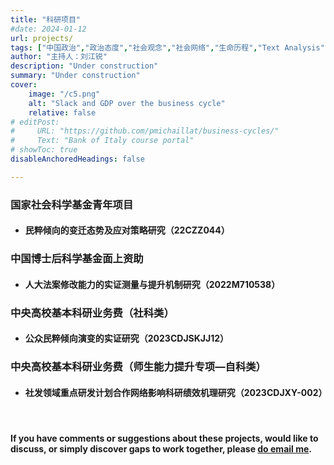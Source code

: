```yaml
---
title: "科研项目" 
#date: 2024-01-12
url: projects/
tags: ["中国政治","政治态度","社会观念","社会网络","生命历程","Text Analysis","科技管理","比较政治","量化研究方法","计算社会科学","时空演变","Cohort"]
author: "主持人：刘江锐"
description: "Under construction"
summary: "Under construction" 
cover:
    image: "/c5.png"
    alt: "Slack and GDP over the business cycle"
    relative: false
# editPost:
#     URL: "https://github.com/pmichaillat/business-cycles/"
#     Text: "Bank of Italy course portal"
# showToc: true
disableAnchoredHeadings: false

---
```


### 国家社会科学基金青年项目

* #### 民粹倾向的变迁态势及应对策略研究（22CZZ044）

<div class="thinline"></div>

### 中国博士后科学基金面上资助

* #### 人大法案修改能力的实证测量与提升机制研究（2022M710538）<!--第71批-->

<div class="thinline"></div>

### 中央高校基本科研业务费（社科类）

* #### 公众民粹倾向演变的实证研究（2023CDJSKJJ12）

<div class="thinline"></div>

### 中央高校基本科研业务费（师生能力提升专项&mdash;自科类）

* #### 社发领域重点研发计划合作网络影响科研绩效机理研究（2023CDJXY-002）

<div class="thinline"></div>

&nbsp;

#### If you have comments or suggestions about these projects, would like to discuss, or simply discover gaps to work together, please [do email me](mailto:ljr17@tsinghua.org.cn).
